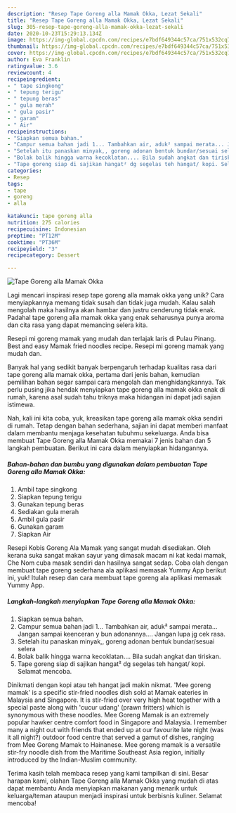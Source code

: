 ```yaml
---
description: "Resep Tape Goreng alla Mamak Okka, Lezat Sekali"
title: "Resep Tape Goreng alla Mamak Okka, Lezat Sekali"
slug: 305-resep-tape-goreng-alla-mamak-okka-lezat-sekali
date: 2020-10-23T15:29:13.134Z
image: https://img-global.cpcdn.com/recipes/e7bdf649344c57ca/751x532cq70/tape-goreng-alla-mamak-okka-foto-resep-utama.jpg
thumbnail: https://img-global.cpcdn.com/recipes/e7bdf649344c57ca/751x532cq70/tape-goreng-alla-mamak-okka-foto-resep-utama.jpg
cover: https://img-global.cpcdn.com/recipes/e7bdf649344c57ca/751x532cq70/tape-goreng-alla-mamak-okka-foto-resep-utama.jpg
author: Eva Franklin
ratingvalue: 3.6
reviewcount: 4
recipeingredient:
- " tape singkong"
- " tepung terigu"
- " tepung beras"
- " gula merah"
- " gula pasir"
- " garam"
- " Air"
recipeinstructions:
- "Siapkan semua bahan."
- "Campur semua bahan jadi 1... Tambahkan air, aduk² sampai merata... Jangan sampai keenceran y bun adonannya.... Jangan lupa jg cek rasa."
- "Setelah itu panaskan minyak,, goreng adonan bentuk bundar/sesuai selera"
- "Bolak balik hingga warna kecoklatan.... Bila sudah angkat dan tiriskan."
- "Tape goreng siap di sajikan hangat² dg segelas teh hangat/ kopi. Selamat mencoba."
categories:
- Resep
tags:
- tape
- goreng
- alla

katakunci: tape goreng alla 
nutrition: 275 calories
recipecuisine: Indonesian
preptime: "PT12M"
cooktime: "PT36M"
recipeyield: "3"
recipecategory: Dessert

---
```



![Tape Goreng alla Mamak Okka](https://img-global.cpcdn.com/recipes/e7bdf649344c57ca/751x532cq70/tape-goreng-alla-mamak-okka-foto-resep-utama.jpg)

Lagi mencari inspirasi resep tape goreng alla mamak okka yang unik? Cara menyiapkannya memang tidak susah dan tidak juga mudah. Kalau salah mengolah maka hasilnya akan hambar dan justru cenderung tidak enak. Padahal tape goreng alla mamak okka yang enak seharusnya punya aroma dan cita rasa yang dapat memancing selera kita.

Resepi mi goreng mamak yang mudah dan terlajak laris di Pulau Pinang. Best and easy Mamak fried noodles recipe. Resepi mi goreng mamak yang mudah dan.

Banyak hal yang sedikit banyak berpengaruh terhadap kualitas rasa dari tape goreng alla mamak okka, pertama dari jenis bahan, kemudian pemilihan bahan segar sampai cara mengolah dan menghidangkannya. Tak perlu pusing jika hendak menyiapkan tape goreng alla mamak okka enak di rumah, karena asal sudah tahu triknya maka hidangan ini dapat jadi sajian istimewa.


Nah, kali ini kita coba, yuk, kreasikan tape goreng alla mamak okka sendiri di rumah. Tetap dengan bahan sederhana, sajian ini dapat memberi manfaat dalam membantu menjaga kesehatan tubuhmu sekeluarga. Anda bisa membuat Tape Goreng alla Mamak Okka memakai 7 jenis bahan dan 5 langkah pembuatan. Berikut ini cara dalam menyiapkan hidangannya.

<!--inarticleads1-->

##### Bahan-bahan dan bumbu yang digunakan dalam pembuatan Tape Goreng alla Mamak Okka:

1. Ambil  tape singkong
1. Siapkan  tepung terigu
1. Gunakan  tepung beras
1. Sediakan  gula merah
1. Ambil  gula pasir
1. Gunakan  garam
1. Siapkan  Air


Resepi Kobis Goreng Ala Mamak yang sangat mudah disediakan. Oleh kerana suka sangat makan sayur yang dimasak macam ni kat kedai mamak, Che Nom cuba masak sendiri dan hasilnya sangat sedap. Coba olah dengan membuat tape goreng sederhana ala aplikasi memasak Yummy App berikut ini, yuk! Itulah resep dan cara membuat tape goreng ala aplikasi memasak Yummy App. 

<!--inarticleads2-->

##### Langkah-langkah menyiapkan Tape Goreng alla Mamak Okka:

1. Siapkan semua bahan.
1. Campur semua bahan jadi 1... Tambahkan air, aduk² sampai merata... Jangan sampai keenceran y bun adonannya.... Jangan lupa jg cek rasa.
1. Setelah itu panaskan minyak,, goreng adonan bentuk bundar/sesuai selera
1. Bolak balik hingga warna kecoklatan.... Bila sudah angkat dan tiriskan.
1. Tape goreng siap di sajikan hangat² dg segelas teh hangat/ kopi. Selamat mencoba.


Dinikmati dengan kopi atau teh hangat jadi makin nikmat. &#39;Mee goreng mamak&#39; is a specific stir-fried noodles dish sold at Mamak eateries in Malaysia and Singapore. It is stir-fried over very high heat together with a special paste along with &#39;cucur udang&#39; (prawn fritters) which is synonymous with these noodles. Mee Goreng Mamak is an extremely popular hawker centre comfort food in Singapore and Malaysia. I remember many a night out with friends that ended up at our favourite late night (was it all night?) outdoor food centre that served a gamut of dishes, ranging from Mee Goreng Mamak to Hainanese. Mee goreng mamak is a versatile stir-fry noodle dish from the Maritime Southeast Asia region, initially introduced by the Indian-Muslim community. 

Terima kasih telah membaca resep yang kami tampilkan di sini. Besar harapan kami, olahan Tape Goreng alla Mamak Okka yang mudah di atas dapat membantu Anda menyiapkan makanan yang menarik untuk keluarga/teman ataupun menjadi inspirasi untuk berbisnis kuliner. Selamat mencoba!
